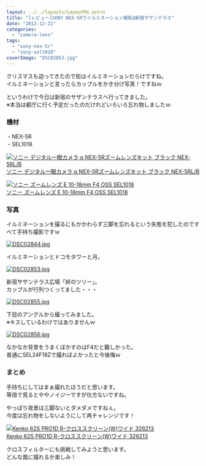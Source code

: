 ```yaml
---
layout: ../../layouts/LayoutMd.astro
title: "[レビュー]SONY NEX-5Rでイルミネーション撮影@新宿サザンテラス"
date: "2012-12-22"
categories: 
  - "camera-lens"
tags: 
  - "sony-nex-5r"
  - "sony-sel1018"
coverImage: "DSC02853.jpg"
---
```


クリスマスも迫ってきたので街はイルミネーションだらけですね。  
イルミネーションと言ったらカップルをかき分け写真！ですねｗ

というわけで今日は新宿のサザンテラスへ行ってきました。  
※本当は都庁に行く予定だったのだけれどいろいろ忘れ物しましたｗ

### 機材

・NEX-5R  
・SEL1018

[![ソニー デジタル一眼カメラ α NEX-5Rズームレンズキット ブラック NEX-5RL/B](images/41Ihx2NlCKL._SL160_.jpg)  
ソニー デジタル一眼カメラ α NEX-5Rズームレンズキット ブラック NEX-5RL/B  
](https://www.amazon.co.jp/exec/obidos/ASIN/B009Z3PCII/mizuka123-22/ref=nosim)

[![ソニー ズームレンズ E 10-18mm F4 OSS SEL1018](images/31C%2BEiE2-%2BL._SL160_.jpg)  
ソニー ズームレンズ E 10-18mm F4 OSS SEL1018  
](https://www.amazon.co.jp/exec/obidos/ASIN/B009Z3PBZC/mizuka123-22/ref=nosim)

### 写真

イルミネーションを撮るにもかかわらず三脚を忘れるという失態を犯したのですべて手持ち撮影ですｗ

[![DSC02844.jpg](images/8296429795_e41f75db23.jpg)](http://www.flickr.com/photos/67522130@N08/8296429795/ "DSC02844.jpg")

イルミネーションとドコモタワーと月。

[![DSC02853.jpg](images/8296430353_c6eca6a312.jpg)](http://www.flickr.com/photos/67522130@N08/8296430353/ "DSC02853.jpg")

新宿サザンテラス広場「絆のツリー」。  
カップルが行列つくってました・・・

[![DSC02855.jpg](images/8296431083_63096201c7.jpg)](http://www.flickr.com/photos/67522130@N08/8296431083/ "DSC02855.jpg")

下目のアングルから撮ってみました。  
※キスしているわけではありませんｗ

[![DSC02856.jpg](images/8297481408_7d0693d38d.jpg)](http://www.flickr.com/photos/67522130@N08/8297481408/ "DSC02856.jpg")

なかなか背景をうまくぼかすのはF4だと難しかった。  
普通にSEL24F18Zで撮ればよかったと今後悔ｗ

### まとめ

手持ちにしてはまぁ撮れたほうだと思います。  
等倍で見るとややノイジーですが仕方ないですね。

やっぱり夜景は三脚ないとダメダメですねぇ。  
今度は忘れ物をしないようにして再チャレンジです！

[![Kenko 62S PRO1D R-クロススクリーン(W)ワイド 326213](images/41ofwWxpq1L._SL160_.jpg)  
Kenko 62S PRO1D R-クロススクリーン(W)ワイド 326213  
](https://www.amazon.co.jp/exec/obidos/ASIN/B000PJ59JI/mizuka123-22/ref=nosim)

クロスフィルターにも挑戦してみようと思います。  
どんな風に撮れるか楽しみ！
